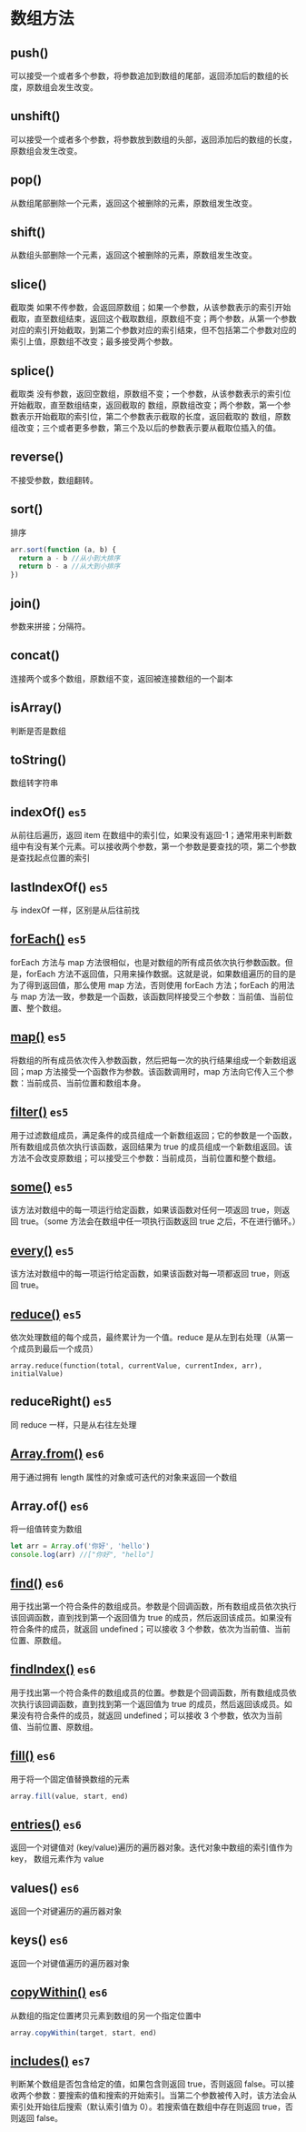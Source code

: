 # 数组方法

## push()

可以接受一个或者多个参数，将参数追加到数组的尾部，返回添加后的数组的长度，原数组会发生改变。

## unshift()

可以接受一个或者多个参数，将参数放到数组的头部，返回添加后的数组的长度，原数组会发生改变。

## pop()

从数组尾部删除一个元素，返回这个被删除的元素，原数组发生改变。

## shift()

从数组头部删除一个元素，返回这个被删除的元素，原数组发生改变。

## slice()

截取类 如果不传参数，会返回原数组；如果一个参数，从该参数表示的索引开始截取，直至数组结束，返回这个截取数组，原数组不变；两个参数，从第一个参数对应的索引开始截取，到第二个参数对应的索引结束，但不包括第二个参数对应的索引上值，原数组不改变；最多接受两个参数。

## splice()

截取类 没有参数，返回空数组，原数组不变；一个参数，从该参数表示的索引位开始截取，直至数组结束，返回截取的 数组，原数组改变；两个参数，第一个参数表示开始截取的索引位，第二个参数表示截取的长度，返回截取的 数组，原数组改变；三个或者更多参数，第三个及以后的参数表示要从截取位插入的值。

## reverse()

不接受参数，数组翻转。

## sort()

排序

```js
arr.sort(function (a, b) {
  return a - b //从小到大排序
  return b - a //从大到小排序
})
```

## join()

参数来拼接；分隔符。

## concat()

连接两个或多个数组，原数组不变，返回被连接数组的一个副本

## isArray()

判断是否是数组

## toString()

数组转字符串

## indexOf() `es5`

从前往后遍历，返回 item 在数组中的索引位，如果没有返回-1；通常用来判断数组中有没有某个元素。可以接收两个参数，第一个参数是要查找的项，第二个参数是查找起点位置的索引

## lastIndexOf() `es5`

与 indexOf 一样，区别是从后往前找

## [forEach()](https://www.runoob.com/jsref/jsref-foreach.html) `es5`

forEach 方法与 map 方法很相似，也是对数组的所有成员依次执行参数函数。但是，forEach 方法不返回值，只用来操作数据。这就是说，如果数组遍历的目的是为了得到返回值，那么使用 map 方法，否则使用 forEach 方法；forEach 的用法与 map 方法一致，参数是一个函数，该函数同样接受三个参数：当前值、当前位置、整个数组。

## [map()](https://www.runoob.com/jsref/jsref-map.html) `es5`

将数组的所有成员依次传入参数函数，然后把每一次的执行结果组成一个新数组返回；map 方法接受一个函数作为参数。该函数调用时，map 方法向它传入三个参数：当前成员、当前位置和数组本身。

## [filter()](https://www.runoob.com/jsref/jsref-filter.html) `es5`

用于过滤数组成员，满足条件的成员组成一个新数组返回；它的参数是一个函数，所有数组成员依次执行该函数，返回结果为 true 的成员组成一个新数组返回。该方法不会改变原数组；可以接受三个参数：当前成员，当前位置和整个数组。

## [some()](https://www.runoob.com/jsref/jsref-some.html) `es5`

该方法对数组中的每一项运行给定函数，如果该函数对任何一项返回 true，则返回 true。（some 方法会在数组中任一项执行函数返回 true 之后，不在进行循环。）

## [every()](https://www.runoob.com/jsref/jsref-every.html) `es5`

该方法对数组中的每一项运行给定函数，如果该函数对每一项都返回 true，则返回 true。

## [reduce()](https://www.runoob.com/jsref/jsref-reduce.html) `es5`

依次处理数组的每个成员，最终累计为一个值。reduce 是从左到右处理（从第一个成员到最后一个成员）

```
array.reduce(function(total, currentValue, currentIndex, arr), initialValue)
```

## reduceRight() `es5`

同 reduce 一样，只是从右往左处理

## [Array.from()](https://www.runoob.com/jsref/jsref-from.html) `es6`

用于通过拥有 length 属性的对象或可迭代的对象来返回一个数组

## Array.of() `es6`

将一组值转变为数组

```js
let arr = Array.of('你好', 'hello')
console.log(arr) //["你好", "hello"]
```

## [find()](https://www.runoob.com/jsref/jsref-find.html) `es6`

用于找出第一个符合条件的数组成员。参数是个回调函数，所有数组成员依次执行该回调函数，直到找到第一个返回值为 true 的成员，然后返回该成员。如果没有符合条件的成员，就返回 undefined；可以接收 3 个参数，依次为当前值、当前位置、原数组。

## [findIndex()](https://www.runoob.com/jsref/jsref-findindex.html) `es6`

用于找出第一个符合条件的数组成员的位置。参数是个回调函数，所有数组成员依次执行该回调函数，直到找到第一个返回值为 true 的成员，然后返回该成员。如果没有符合条件的成员，就返回 undefined；可以接收 3 个参数，依次为当前值、当前位置、原数组。

## [fill()](https://www.runoob.com/jsref/jsref-fill.html) `es6`

用于将一个固定值替换数组的元素

```js
array.fill(value, start, end)
```

## [entries()](https://www.runoob.com/jsref/jsref-entries.html) `es6`

返回一个对键值对 (key/value)遍历的遍历器对象。迭代对象中数组的索引值作为 key， 数组元素作为 value

## values() `es6`

返回一个对键遍历的遍历器对象

## keys() `es6`

返回一个对键值遍历的遍历器对象

## [copyWithin()](https://www.runoob.com/jsref/jsref-copywithin.html) `es6`

从数组的指定位置拷贝元素到数组的另一个指定位置中

```js
array.copyWithin(target, start, end)
```

## [includes()](https://www.runoob.com/jsref/jsref-includes.html) `es7`

判断某个数组是否包含给定的值，如果包含则返回 true，否则返回 false。可以接收两个参数：要搜索的值和搜索的开始索引。当第二个参数被传入时，该方法会从索引处开始往后搜索（默认索引值为 0）。若搜索值在数组中存在则返回 true，否则返回 false。
